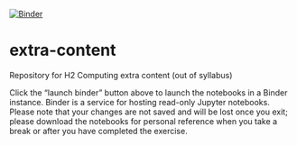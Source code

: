 [![Binder](https://mybinder.org/badge_logo.svg)](https://mybinder.org/v2/gh/nyjc-computing/extra-content/main)

# extra-content
Repository for H2 Computing extra content (out of syllabus)

Click the “launch binder” button above to launch the notebooks in a Binder instance. Binder is a service for hosting read-only Jupyter notebooks. Please note that your changes are not saved and will be lost once you exit; please download the notebooks for personal reference when you take a break or after you have completed the exercise.

